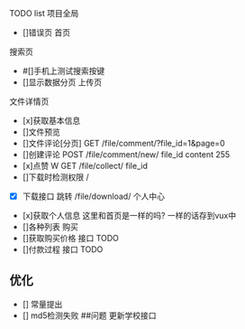 TODO list
项目全局
- []错误页
首页

搜索页
- #[]手机上测试搜索按键
- []显示数据分页
上传页

文件详情页
- [x]获取基本信息
- []文件预览
- []文件评论[分页]                     GET /file/comment/?file_id=1&page=0
- []创建评论                          POST /file/comment/new/    file_id content 255
- [x]点赞                             W GET /file/collect/   file_id
- []下载时检测权限                     /
- [x] 下载接口                        跳转  /file/download/
个人中心
- [x]获取个人信息 这里和首页是一样的吗? 一样的话存到vux中
- []各种列表
购买
- []获取购买价格  接口  TODO
- []付款过程      接口  TODO
## 优化
- [] 常量提出
- [] md5检测失败
##问题
更新学校接口
